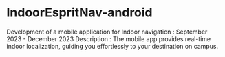 # IndoorEspritNav-android
Development of a mobile application for Indoor navigation : September 2023 - December 2023 Description : The mobile app provides real-time indoor localization, guiding you effortlessly to your destination on campus.
